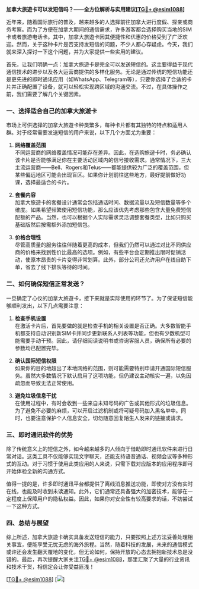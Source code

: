 **加拿大旅遊卡可以发短信吗？——全方位解析与实用建议[[TG💪+ @esim1088](https://t.me/s/esim1088)]**

近年来，随着国际旅行的普及，越来越多的人选择前往加拿大进行度假、探亲或商务考察。而为了方便在加拿大期间的通信需求，许多游客都会选择购买当地的SIM卡或者旅游电话卡。其中，加拿大旅遊卡因其便捷性和优惠的价格受到了广泛欢迎。然而，关于这种卡片是否支持发短信的问题，不少人都心存疑虑。今天，我们就来深入探讨一下这个问题，并为大家提供一些实用的建议。

首先，让我们明确一点：加拿大旅遊卡是完全可以发送短信的。这主要得益于现代通信技术的进步以及各大运营商提供的多样化服务。无论是通过传统的短信功能还是更先进的即时通讯应用（如WhatsApp、Telegram等），只要你选择了合适的卡片并正确配置了设备，就可以轻松实现跨区域的沟通交流。不过，在具体操作之前，我们需要了解几个关键因素。

### 一、选择适合自己的加拿大旅遊卡

市场上可供选择的加拿大旅遊卡种类繁多，每种卡片都有其独特的特点和适用人群。对于经常需要发送短信的用户来说，以下几个方面尤为重要：

1. **网络覆盖范围**  
   不同运营商的网络覆盖情况可能存在差异。因此，在选购旅遊卡时，务必确认该卡片是否能够满足你在主要活动区域内的信号接收需求。通常情况下，三大主流运营商——Bell、Rogers和Telus——都能提供较为广泛的覆盖范围，但某些偏远地区可能会出现盲区。如果你计划前往这些地方，最好提前做好功课，选择最适合的卡片。

2. **套餐内容**  
   加拿大旅遊卡的套餐设计通常会包括通话时间、数据流量以及短信数量等多个维度。如果希望频繁使用短信功能，那么应该优先考虑那些包含大量免费短信配额的产品。当然，也可以根据个人实际需求灵活调整套餐类型，比如只购买基础版然后按需额外添加短信包。

3. **价格合理性**  
   尽管高质量的服务往往伴随着更高的成本，但我们仍然可以通过对比不同供应商的价格来找到性价比最高的选项。例如，有些平台会定期推出限时促销活动，使原本昂贵的卡片变得非常划算。此外，部分公司还允许用户在线自助下单，省去了线下排队等待的时间。

### 二、如何确保短信正常发送？

一旦确定了心仪的加拿大旅遊卡，接下来就是实际使用的环节了。为了保证短信能够顺利发出，以下几点需要注意：

1. **检查手机设置**  
   在激活卡片后，首先要做的就是检查手机的相关设置是否正确。大多数智能手机都支持自动识别新SIM卡并同步更新联系人列表等功能，但也有少数机型可能需要手动干预。因此，请仔细阅读说明书或咨询客服人员，确保所有必要的参数均已配置完毕。

2. **确认国际短信权限**  
   如果你的目的地超出了本地网络的范围，则可能需要特别申请开通国际短信服务。虽然大多数情况下默认启用了这项功能，但仍建议主动核实一遍，以免因疏忽而导致无法正常使用。

3. **避免垃圾信息干扰**  
   在使用过程中，有时会收到一些来自未知号码的广告或其他形式的垃圾信息。为了避免不必要的麻烦，可以开启过滤机制或将可疑号码加入黑名单中。同时，也要注意保护个人信息安全，切勿随意回复陌生人发来的链接或请求。

### 三、即时通讯软件的优势

除了传统意义上的短信之外，如今越来越多的人倾向于借助即时通讯软件来进行日常对话。这类工具不仅能够实现文字聊天，还能支持语音通话、视频会议等多种形式的互动。对于习惯于使用此类应用的人来说，只需下载对应版本的应用程序即可开始体验全新的沟通方式。

值得一提的是，许多即时通讯平台都提供了离线消息推送功能，即使对方没有实时在线，也能及时收到未读通知。此外，它们通常还具备强大的加密技术，能够在一定程度上保障用户的隐私权益。因此，如果你对安全性有较高要求的话，不妨尝试一下这种方式。

### 四、总结与展望

综上所述，加拿大旅遊卡确实具备发送短信的能力，只要按照上述方法妥善处理相关事宜，便能享受无忧无虑的海外旅程。当然，随着科技的发展，未来的通信模式或许还会发生翻天覆地的变化，但无论如何，保持开放的心态去拥抱新技术总是没错的。最后，再次提醒大家关注[TG💪+ @esim1088](https://t.me/s/esim1088)，那里汇聚了大量的行业资讯和技术干货，相信定会让你受益匪浅！

[[TG💪+ @esim1088](https://t.me/s/esim1088)] [![](https://i.postimg.cc/4NQfJmqS/Snipaste-2025-05-13-00-14-12.png)]